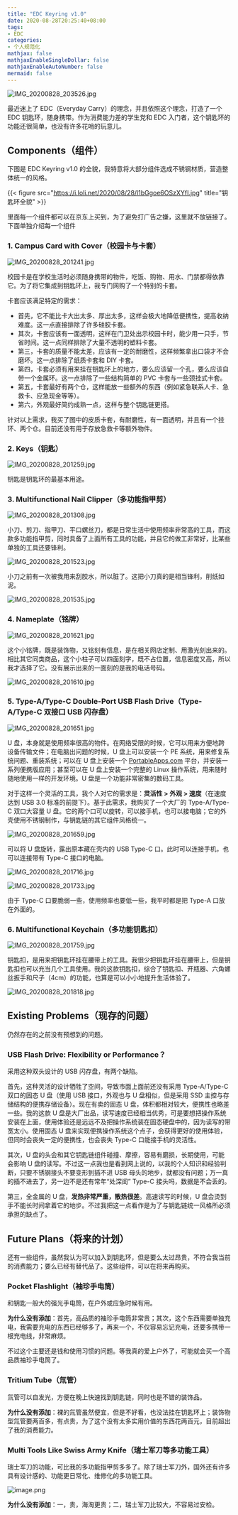 ```yaml
---
title: "EDC Keyring v1.0"
date: 2020-08-28T20:25:40+08:00
tags:
- EDC
categories:
- 个人规范化
mathjax: false
mathjaxEnableSingleDollar: false
mathjaxEnableAutoNumber: false
mermaid: false
---
```


![IMG_20200828_203526.jpg](https://i.loli.net/2020/08/28/3ZHnbe5cB6sIJVL.jpg)

最近迷上了 EDC（Everyday Carry）的理念，并且依照这个理念，打造了一个 EDC 钥匙环，随身携带。作为消费能力差的学生党和 EDC 入门者，这个钥匙环的功能还很简单，也没有许多花哨的玩意儿。

<!--more-->

## Components（组件）

下图是 EDC Keyring v1.0 的全貌，我特意将大部分组件选成不锈钢材质，营造整体统一的风格。

{{< figure src="https://i.loli.net/2020/08/28/l1bGgoe6OSzXYfI.jpg" title="钥匙环全貌" >}}

里面每一个组件都可以在京东上买到，为了避免打广告之嫌，这里就不放链接了。下面单独介绍每一个组件

### 1. Campus Card with Cover（校园卡与卡套）

![IMG_20200828_201241.jpg](https://i.loli.net/2020/08/28/U37waWzqe5ETHCB.jpg)

校园卡是在学校生活时必须随身携带的物件，吃饭、购物、用水、门禁都得依靠它。为了将它集成到钥匙环上，我专门网购了一个特别的卡套。

卡套应该满足特定的需求：

- 首先，它不能比卡大出太多、厚出太多，这样会极大地降低便携性，提高收纳难度。这一点直接排除了许多硅胶卡套。
- 其次，卡套应该有一面透明，这样在门卫处出示校园卡时，能少用一只手，节省时间。这一点同样排除了大量不透明的塑料卡套。
- 第三，卡套的质量不能太差，应该有一定的耐磨性，这样频繁拿出口袋才不会磨坏。这一点排除了纸质卡套和 DIY 卡套。
- 第四，卡套必须有用来挂在钥匙环上的地方，要么应该留一个孔，要么应该自带一个金属环。这一点排除了一些结构简单的 PVC 卡套与一些颈挂式卡套。
- 第五，卡套最好有两个仓，这样能放一些额外的东西（例如紧急联系人卡、急救卡、应急现金等等）。
- 第六，外观最好简约成熟一点，这样与整个钥匙链更搭。

针对以上需求，我买了图中的皮质卡套，有耐磨性，有一面透明，并且有一个挂环、两个仓。目前还没有用于存放急救卡等额外物件。

### 2. Keys（钥匙）

![IMG_20200828_201259.jpg](https://i.loli.net/2020/08/28/2aIVRJz96f8ucUv.jpg)

钥匙是钥匙环的最基本用途。

### 3. Multifunctional Nail Clipper（多功能指甲剪）

![IMG_20200828_201308.jpg](https://i.loli.net/2020/08/28/uEyiPg6AIahYWtN.jpg)

小刀、剪刀、指甲刀、平口螺丝刀，都是日常生活中使用频率非常高的工具，而这款多功能指甲剪，同时具备了上面所有工具的功能，并且它的做工非常好，比某些单独的工具还要锋利。

![IMG_20200828_201523.jpg](https://i.loli.net/2020/08/28/LsF1gwzCdoBSyxU.jpg)

小刀之前有一次被我用来刮胶水，所以脏了。这把小刀真的是相当锋利，削纸如泥。

![IMG_20200828_201535.jpg](https://i.loli.net/2020/08/28/Pk2r5n6YTJild4o.jpg)

### 4. Nameplate（铭牌）

![IMG_20200828_201621.jpg](https://i.loli.net/2020/08/28/v5hGECKBSnPWOJa.jpg)

这个小铭牌，既是装饰物，又铭刻有信息，是在相关网店定制、用激光刻出来的。相比其它同类商品，这个小柱子可以四面刻字，既不占位置，信息密度又高，所以我才选择了它。没有展示出来的一面刻的是我的电话号码。

![IMG_20200828_201610.jpg](https://i.loli.net/2020/08/28/AcJDLRkVPg2ela9.jpg)

### 5. Type-A/Type-C Double-Port USB Flash Drive（Type-A/Type-C 双接口 USB 闪存盘）

![IMG_20200828_201651.jpg](https://i.loli.net/2020/08/28/2mvoWiH1jzlSAfR.jpg)

U 盘，本身就是使用频率很高的物件。在网络受限的时候，它可以用来方便地跨设备传输文件；在电脑出问题的时候，U 盘上可以安装一个 PE 系统，用来修复系统问题、重装系统；可以在 U 盘上安装一个 [PortableApps.com](https://portableapps.com/) 平台，并安装一系列便携版应用；甚至可以在 U 盘上安装一个完整的 Linux 操作系统，用来随时随地使用一样的开发环境。U 盘是一个功能非常密集的数码工具。

对于这样一个灵活的工具，我个人对它的需求是：**灵活性 > 外观 > 速度**（在速度达到 USB 3.0 标准的前提下）。基于此需求，我购买了一个大厂的 Type-A/Type-C 双口大容量 U 盘。它的两个口可以旋转，可以接手机，也可以接电脑；它的外壳使用不锈钢制作，与钥匙链的其它组件风格统一。

![IMG_20200828_201659.jpg](https://i.loli.net/2020/08/28/2FK3ONnd8QwgZMC.jpg)

可以将 U 盘旋转，露出原本藏在壳内的 USB Type-C 口。此时可以连接手机，也可以连接带有 Type-C 接口的电脑。

![IMG_20200828_201716.jpg](https://i.loli.net/2020/08/28/PciFYp2LTBs5Gwf.jpg)

![IMG_20200828_201733.jpg](https://i.loli.net/2020/08/28/erjycaVQbwm4Ah7.jpg)

由于 Type-C 口要脆弱一些，使用频率也要低一些，我平时都是把 Type-A 口放在外面的。

### 6. Multifunctional Keychain（多功能钥匙扣）

![IMG_20200828_201759.jpg](https://i.loli.net/2020/08/28/gLGjmuAfrbEvRsV.jpg)

钥匙扣，是用来把钥匙环挂在腰带上的工具。我很少把钥匙环挂在腰带上，但是钥匙扣也可以充当几个工具使用。我的这款钥匙扣，综合了钥匙扣、开瓶器、六角螺丝扳手和尺子（4cm）的功能，也算是可以小小地提升生活体验了。

![IMG_20200828_201818.jpg](https://i.loli.net/2020/08/28/UZhP892uEMaTKmd.jpg)

## Existing Problems（现存的问题）

仍然存在的之前没有预想到的问题。

### USB Flash Drive: Flexibility or Performance？

采用这种双头设计的 USB 闪存盘，有两个缺陷。

首先，这种灵活的设计牺牲了空间，导致市面上面前还没有采用 Type-A/Type-C 双口的固态 U 盘（使用 USB 接口，外观也与 U 盘相似，但是采用 SSD 主控与存储结构的便携存储设备）。现在有卖的固态 U 盘，体积都相对较大，便携性也略差一些。我的这款 U 盘是大厂出品，读写速度已经相当优秀，可是要想把操作系统安装在上面，使用体验还是远远不及把操作系统装在固态硬盘中的，因为读写的带宽太小。使用固态 U 盘来实现便携操作系统这个点子，会获得更好的使用体验，但同时会丧失一定的便携性，也会丧失 Type-C 口能接手机的灵活性。

其次，U 盘的头会和其它钥匙链组件碰撞、摩擦，容易有磨损，长期使用，可能会影响 U 盘的读写。不过这一点我也是看到网上说的，以我的个人知识和经验判断，只要不锈钢接头不要变形到插不进 USB 母头的地步，就都没有问题；万一真的插不进去了，另一边不是还有常年“处深闺” Type-C 接头吗，数据是不会丢的。

第三，全金属的 U 盘，**发热非常严重，散热很差**。高速读写的时候，U 盘会烫到手不能长时间拿着它的地步。不过我把这一点看作是为了与钥匙链统一风格所必须承担的缺点了。

## Future Plans（将来的计划）

还有一些组件，虽然我认为可以加入到钥匙环，但是要么太过昂贵，不符合我当前的消费能力；要么已经有替代品了。这些组件，可以在将来再购买。

### Pocket Flashlight（袖珍手电筒）

和钥匙一般大的强光手电筒，在户外或应急时候有用。

**为什么没有添加**：首先，高品质的袖珍手电筒非常贵；其次，这个东西需要单独充电，我需要充电的东西已经够多了，再来一个，不仅容易忘记充电，还要多携带一根充电线，非常麻烦。

不过这个主要还是钱和使用习惯的问题。等我真的爱上户外了，可能就会买一个高品质袖珍手电筒了。

### Tritium Tube（氚管）

氚管可以自发光，方便在晚上快速找到钥匙链，同时也是不错的装饰品。

**为什么没有添加**：裸的氚管虽然便宜，但是不好看，也没法挂在钥匙环上；装饰物型氚管要两百多，有点贵，为了这个没有太多实用价值的东西花两百元，目前超出了我的消费能力。

### Multi Tools Like Swiss Army Knife（瑞士军刀等多功能工具）

瑞士军刀的功能，可比我的多功能指甲剪多多了。除了瑞士军刀外，国外还有许多具有设计感的、功能更日常化、维修化的多功能工具。

![image.png](https://i.loli.net/2020/08/28/rKW2B5AjywJutLV.png)

**为什么没有添加**：一，贵，海淘更贵；二，瑞士军刀比较大，不容易过安检。